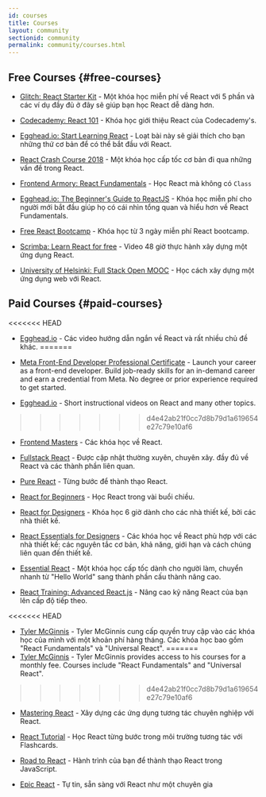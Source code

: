 ```yaml
---
id: courses
title: Courses
layout: community
sectionid: community
permalink: community/courses.html
---
```


## Free Courses {#free-courses}

- [Glitch: React Starter Kit](https://glitch.com/glimmer/post/react-starter-kit) - Một khóa học miễn phí về React với 5 phần và các ví dụ đầy đủ ở đây sẽ giúp bạn học React dễ dàng hơn.

- [Codecademy: React 101](https://www.codecademy.com/learn/react-101) - Khóa học giới thiệu React của Codecademy's.

- [Egghead.io: Start Learning React](https://egghead.io/courses/start-learning-react) - Loạt bài này sẽ giải thích cho bạn những thứ cơ bản để có thể bắt đầu với React.

- [React Crash Course 2018](https://www.youtube.com/watch?v=Ke90Tje7VS0) - Một khóa học cấp tốc cơ bản đi qua những vấn đề trong React.

- [Frontend Armory: React Fundamentals](https://frontarm.com/courses/react-fundamentals/) - Học React mà không có `Class`

- [Egghead.io: The Beginner's Guide to ReactJS](https://egghead.io/courses/the-beginner-s-guide-to-react) - Khóa học miễn phí cho người mới bắt đầu giúp họ có cái nhìn tổng quan và hiểu hơn về React Fundamentals.

- [Free React Bootcamp](https://tylermcginnis.com/free-react-bootcamp/) - Khóa học từ 3 ngày miễn phí React bootcamp.

- [Scrimba: Learn React for free](https://scrimba.com/g/glearnreact) - Video 48 giờ thực hành xây dựng một ứng dụng React.

- [University of Helsinki: Full Stack Open MOOC](https://fullstackopen.com/en/) - Học cách xây dựng một ứng dụng web với React.


## Paid Courses {#paid-courses}

<<<<<<< HEAD
- [Egghead.io](https://egghead.io/browse/frameworks/react) - Các video hướng dẫn ngắn về React và rất nhiều chủ đề khác.
=======
- [Meta Front-End Developer Professional Certificate](https://www.coursera.org/professional-certificates/meta-front-end-developer) - Launch your career as a front-end developer. Build job-ready skills for an in-demand career and earn a credential from Meta. No degree or prior experience required to get started.

- [Egghead.io](https://egghead.io/browse/frameworks/react) - Short instructional videos on React and many other topics.
>>>>>>> d4e42ab21f0cc7d8b79d1a619654e27c79e10af6

- [Frontend Masters](https://frontendmasters.com/learn/react/) - Các khóa học về React.

- [Fullstack React](https://www.fullstackreact.com/) - Được cập nhật thường xuyên, chuyên xây. đầy đủ về React và các thành phần liên quan.

- [Pure React](https://daveceddia.com/pure-react/) - Từng bước để thành thạo React.

- [React for Beginners](https://reactforbeginners.com/) - Học React trong vài buổi chiều.

- [React for Designers](https://designcode.io/react) - Khóa học 6 giờ dành cho các nhà thiết kế, bởi các nhà thiết kế.

- [React Essentials for Designers](https://learnreact.design) - Các khóa học về React phù hợp với các nhà thiết kế: các nguyên tắc cơ bản, khả năng, giới hạn và cách chúng liên quan đến thiết kế.

- [Essential React](https://learnreact.com/lessons/2018-essential-react-1-overview) - Một khóa học cấp tốc dành cho người làm, chuyển nhanh từ "Hello World" sang thành phần cấu thành nâng cao.

- [React Training: Advanced React.js](https://courses.reacttraining.com/p/advanced-react) - Nâng cao kỹ năng React của bạn lên cấp độ tiếp theo.

<<<<<<< HEAD
- [Tyler McGinnis](https://tylermcginnis.com/courses) - Tyler McGinnis cung cấp quyền truy cập vào các khóa học của mình với một khoản phí hàng tháng. Các khóa học bao gồm "React Fundamentals" và "Universal React".
=======
- [Tyler McGinnis](https://ui.dev/) - Tyler McGinnis provides access to his courses for a monthly fee. Courses include "React Fundamentals" and "Universal React".
>>>>>>> d4e42ab21f0cc7d8b79d1a619654e27c79e10af6

- [Mastering React](https://codewithmosh.com/p/mastering-react/) - Xây dựng các ứng dụng tương tác chuyên nghiệp với React.

- [React Tutorial](https://react-tutorial.app) - Học React từng bước trong môi trường tương tác với Flashcards.

- [Road to React](https://www.roadtoreact.com/) - Hành trình của bạn để thành thạo React trong JavaScript.

- [Epic React](https://epicreact.dev/) - Tự tin, sẵn sàng với React như một chuyên gia

